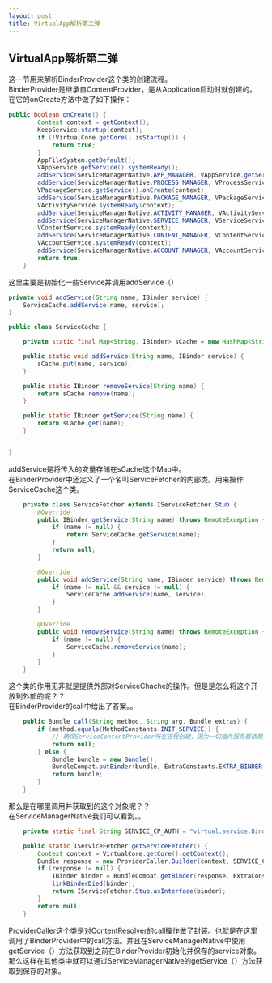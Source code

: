 ```yaml
---
layout: post
title: VirtualApp解析第二弹
---
```


## VirtualApp解析第二弹

这一节用来解析BinderProvider这个类的创建流程。  
BinderProvider是继承自ContentProvider，是从Application启动时就创建的。  
在它的onCreate方法中做了如下操作：  
```java
public boolean onCreate() {
        Context context = getContext();
        KeepService.startup(context);
        if (!VirtualCore.getCore().isStartup()) {
            return true;
        }
        AppFileSystem.getDefault();
        VAppService.getService().systemReady();
        addService(ServiceManagerNative.APP_MANAGER, VAppService.getService());
        addService(ServiceManagerNative.PROCESS_MANAGER, VProcessService.getService());
        VPackageService.getService().onCreate(context);
        addService(ServiceManagerNative.PACKAGE_MANAGER, VPackageService.getService());
        VActivityService.systemReady(context);
        addService(ServiceManagerNative.ACTIVITY_MANAGER, VActivityService.getService());
        addService(ServiceManagerNative.SERVICE_MANAGER, VServiceService.getService());
        VContentService.systemReady(context);
        addService(ServiceManagerNative.CONTENT_MANAGER, VContentService.getService());
        VAccountService.systemReady(context);
        addService(ServiceManagerNative.ACCOUNT_MANAGER, VAccountService.getSingleton());
        return true;
    }
```
这里主要是初始化一些Service并调用addService（）  
```java  
private void addService(String name, IBinder service) {
	ServiceCache.addService(name, service);
}

```

```java
public class ServiceCache {

    private static final Map<String, IBinder> sCache = new HashMap<String, IBinder>(5);

    public static void addService(String name, IBinder service) {
        sCache.put(name, service);
    }

    public static IBinder removeService(String name) {
        return sCache.remove(name);
    }

    public static IBinder getService(String name) {
        return sCache.get(name);
    }


}
```
addService是将传入的变量存储在sCache这个Map中。  
在BinderProvider中还定义了一个名叫ServiceFetcher的内部类。用来操作ServiceCache这个类。  
```java
    private class ServiceFetcher extends IServiceFetcher.Stub {
        @Override
        public IBinder getService(String name) throws RemoteException {
            if (name != null) {
                return ServiceCache.getService(name);
            }
            return null;
        }

        @Override
        public void addService(String name, IBinder service) throws RemoteException {
            if (name != null && service != null) {
                ServiceCache.addService(name, service);
            }
        }

        @Override
        public void removeService(String name) throws RemoteException {
            if (name != null) {
                ServiceCache.removeService(name);
            }
        }
    }
```
这个类的作用无非就是提供外部对ServiceChache的操作。但是是怎么将这个开放到外部的呢？？  
在BinderProvider的call中给出了答案。。  
```java
    public Bundle call(String method, String arg, Bundle extras) {
        if (method.equals(MethodConstants.INIT_SERVICE)) {
            // 确保ServiceContentProvider所在进程创建，因为一切插件服务都依赖这个桥梁。
            return null;
        } else {
            Bundle bundle = new Bundle();
            BundleCompat.putBinder(bundle, ExtraConstants.EXTRA_BINDER, mServiceFetcher);
            return bundle;
        }
    }
```
那么是在哪里调用并获取到的这个对象呢？？  
在ServiceManagerNative我们可以看到。。  
```java
	private static final String SERVICE_CP_AUTH = "virtual.service.BinderProvider";

	public static IServiceFetcher getServiceFetcher() {
		Context context = VirtualCore.getCore().getContext();
		Bundle response = new ProviderCaller.Builder(context, SERVICE_CP_AUTH).methodName("@").call();
		if (response != null) {
			IBinder binder = BundleCompat.getBinder(response, ExtraConstants.EXTRA_BINDER);
			linkBinderDied(binder);
			return IServiceFetcher.Stub.asInterface(binder);
		}
		return null;
	}
```
ProviderCaller这个类是对ContentResolver的call操作做了封装。也就是在这里调用了BinderProvider中的call方法。并且在ServiceManagerNative中使用getService（）方法获取到之前在BinderProvider初始化并保存的service对象。  
那么这样在其他类中就可以通过ServiceManagerNative的getService（）方法获取到保存的对象。
